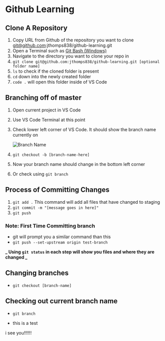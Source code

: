 # Github Learning

## Clone A Repository

1. Copy URL from Github of the repository you want to clone git@github.com:jthomps838/github-learning.git
2. Open a Terminal such as [Git Bash (Windows)](https://gitforwindows.org/)
3. Navigate to the directory you want to clone your repo in
4. `git clone git@github.com:jthomps838/github-learning.git [optional folder name]`
5. `ls` to check if the cloned folder is present
6. `cd` down into the newly created folder
7. `code .` will open this folder inside of VS Code

## Branching off of master

1. Open current project in VS Code
2. Use VS Code Terminal at this point
3. Check lower left corner of VS Code. It should show the branch name currently on

   ![Branch Name](/images/branch-name.png)

4. `git checkout -b [branch-name-here]`
5. Now your branch name should change in the bottom left corner
6. Or check using `git branch`

## Process of Committing Changes

1. `git add .` This command will add all files that have changed to staging
2. `git commit -m "[message goes in here]"`
3. `git push`

### Note: First Time Committing branch

- git will prompt you a similar command than this
- `git push --set-upstream origin test-branch`

**_ Using `git status` in each step will show you files and where they are changed _**

## Changing branches

- `git checkout [branch-name]`

## Checking out current branch name

- `git branch`

- this is a test


i see you!!!!!!


